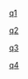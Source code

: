 [q1](https://pythontutor.com/render.html#code=def%20double%28x%29%3A%0A%20%20%20%20return%20x%20*%202%0Ahmmm%20%3D%20double%0Awow%20%3D%20double%283%29%0Ahmmm%28wow%29&cumulative=false&curInstr=10&heapPrimitives=nevernest&mode=display&origin=opt-frontend.js&py=3&rawInputLstJSON=%5B%5D&textReferences=false)

[q2](https://pythontutor.com/render.html#code=def%20f%28x%29%3A%0A%20%20%20%20return%20x%0Adef%20g%28x,%20y%29%3A%0A%20%20%20%20if%20x%28y%29%3A%0A%20%20%20%20%20%20%20%20return%20not%20y%0A%20%20%20%20return%20y%0Ax%20%3D%203%0Ax%20%3D%20g%28f,%20x%29%0Af%20%3D%20g%28f,%200%29&cumulative=false&curInstr=19&heapPrimitives=nevernest&mode=display&origin=opt-frontend.js&py=3&rawInputLstJSON=%5B%5D&textReferences=false)

[q3](https://pythontutor.com/render.html#code=a%20%3D%20lambda%20x%3A%20x%20*%202%20%2B%201%0Adef%20b%28b,%20x%29%3A%0A%20%20%20%20return%20b%28x%20%2B%20a%28x%29%29%0Ax%20%3D%203%0Ax%20%3D%20b%28a,%20x%29&cumulative=false&curInstr=13&heapPrimitives=nevernest&mode=display&origin=opt-frontend.js&py=3&rawInputLstJSON=%5B%5D&textReferences=false)

[q4](https://pythontutor.com/render.html#code=n%20%3D%209%0Adef%20make_adder%28n%29%3A%0A%20%20%20%20return%20lambda%20k%3A%20k%20%2B%20n%0Aadd_ten%20%3D%20make_adder%28n%2B1%29%0Aresult%20%3D%20add_ten%28n%29&cumulative=false&curInstr=10&heapPrimitives=nevernest&mode=display&origin=opt-frontend.js&py=3&rawInputLstJSON=%5B%5D&textReferences=false)
